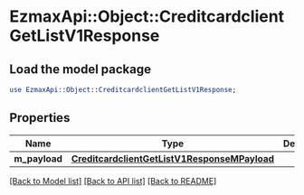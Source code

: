 # EzmaxApi::Object::CreditcardclientGetListV1Response

## Load the model package
```perl
use EzmaxApi::Object::CreditcardclientGetListV1Response;
```

## Properties
Name | Type | Description | Notes
------------ | ------------- | ------------- | -------------
**m_payload** | [**CreditcardclientGetListV1ResponseMPayload**](CreditcardclientGetListV1ResponseMPayload.md) |  | 

[[Back to Model list]](../README.md#documentation-for-models) [[Back to API list]](../README.md#documentation-for-api-endpoints) [[Back to README]](../README.md)


